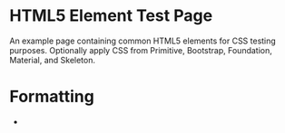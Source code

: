 # HTML5 Element Test Page

An example page containing common HTML5 elements for CSS testing purposes. Optionally apply CSS from Primitive, Bootstrap, Foundation, Material, and Skeleton.

# Formatting

* <b>
